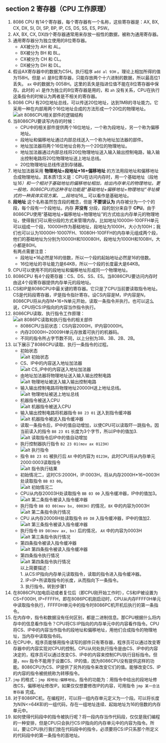 ## section 2 寄存器（CPU 工作原理）     

1.  8086 CPU 有14个寄存器，每个寄存器有一个名称，这些寄存器是：AX, BX, CX, DX, SI, DI, SP, BP, IP, CS, DS, SS, ES, PSW。    
2.  AX, BX, CX, DX四个寄存器通常用来存放一般性的数据，被称为通用寄存器。      
3.  通用寄存器分为独立使用的8位寄存器。     
    + AX被分为 AH 和 AL。     
    + BX被分为 BH 和 BL。     
    + CX被分为 CH 和 CL。     
    + DX被分为 DH 和 DL。     
4.  假设AX寄存器中的数据为C5H。执行程序 `add al 93H` 。理论上相加所得的值为158H。但是 `al` 是8位寄存器，只能存放两个十六进制的数据，所以最高位1丢失。 `ax` 中的数据为 0058H。这里的丢失是指进位值不能在8位寄存器中保存。此时的 `al` 是作为独立的8位寄存器是用的，和 `ah` 没有关系，CPU在执行这条指令的时候认为两者是不相关的寄存器。        
5.  8086 CPU 有20位地址总线，可以传送20位地址，达到1MB的寻址能力。它采用一种在内部用两个16位地址合成的方法形成一个20位的物理地址。    
    ![alt 8086CPU相关部件的逻辑结构](../../pictures/8086CPU相关部件的逻辑结构.PNG "8086CPU相关部件的逻辑结构")       
6.  当8086CPU要读写内存的时候：   
    + CPU中的相关部件提供两个16位地址，一个称为段地址，另一个称为偏移地址。      
    + 段地址和偏移地址通过内部总线送入一个称为地址加法器的部件。    
    + 地址加法器将两个16位地址合称为一个20位的物理地址。    
    + 地址加法器通过内部总线将20位物理地址送入输入输出控制电路，输入输出控制电路将20位物理地址送上地址总线。      
    + 20位物理地址总线传送到存储器。    
7.  地址加法器采用 __物理地址=段地址*16+偏移地址__ 的方法用段地址和偏移地址合成物理地址。其本质1含义是：CPU在访问内存时，用一个基础地址（段地址*16）和一个相对于基础地址的偏移地址相加，给出内存单元的物理地址。更一般地，8086CPU的这种寻址功能是“基础地址+偏移地址=物理地址”寻址模式的一种具体实现方案。 __段地址*16__ 可以看作是基础地址。     
8.  __段地址__ 这个名称虽然包含段的概念，但是 __不要误认为__ 内存被分为一个个的段，每个段有一个段地址。内存 __并没有__ 分段，段的划分来自于 __CPU__。由于8086CPU使用“基础地址+偏移地址=物理地址”的方式给出内存单元的物理地址，使得我们可以用分段的方式来管理内存。比如地址10000H-100FFH单元可以组成一个段，10000H作为基础地址，段地址为1000H，大小为100H；我们也可以认为10000H-10007FH、10080H-100FFH的内存单元组成两个段，他们的基础地址为分别为10000H和100080H，段地址为1000H和1008H，大小都是80H。    
    有两点需要注意：    
    + 段地址*16必然是16的倍数，所以一个段的起始地址必然是16的倍数。
    + 16位地址的寻址能力是64KB，所以一个段的长度最大是64KB。       
9.  CPU可以使用不同的段地址和偏移地址形成同一个物理地址。     
10.  8086CPU 有4个段寄存器：CS、DS、SS、ES。当8086CPU要访问内存时由这4个段寄存器提供内存单元的段地址。     
11.  CS和IP是8086CPU中最关键的寄存器。它只是了CPU当前要读取指令地址。CS是代码段寄存器，IP是指令指针寄存。设CS内容是M，IP内容是N，8086CPU将从内存M*16+N单元开始，读取一条指令并执行。也可以这么说，CPU将CS:IP指向的内容当作指令执行。     
12.  8086CPU读取、执行指令工作原理：      
     ![alt 8086PC读取和执行指令的相关部件](../../pictures/8086PC读取和执行指令的相关部件.PNG "8086PC读取和执行指令的相关部件")       
     + 8086CPU当前状态：CS内容2000H，IP内容0000H。    
     + 内存20000H~20009H单元存放着可执行的机器码。    
     + 不同的指令所占字节数不同，以上分别为3B、3B、2B、2B。     
13.  以下展示了8086CPU读取、执行一条指令的过程。    
     + 初始状态     
     ![alt 初始状态](../../pictures/初始状态.PNG "初始状态")        
     + CS、IP中的内容送入地址加法器      
     ![alt CS_IP中的内容送入地址加法器](../../pictures/CS_IP中的内容送入地址加法器.PNG "CS、IP中的内容送入地址加法器")        
     + 由地址加法器将物理地址送入输入输出控制电路       
     ![alt 物理地址被送入输入输出控制电路](../..pictures/物理地址被送入输入输出控制电路.PNG "物理地址被送入输入输出控制电路")      
     + 输入输出控制电路将物理地址20000H送上地址总线。     
     ![alt 物理地址被送上地址总线](../../pictures/物理地址被送上地址总线.PNG "物理地址被送上地址总线")      
     + 机器指令被送入CPU      
     ![alt 机器指令被送入CPU](../../pictures/机器指令被送入CPU.PNG "机器指令被送入CPU")     
     + 输入输出控制电路将机器指令 `B8 23 01` 送入到指令缓冲器   
     ![alt 机器指令被送入指令缓冲器](../../pictures/机器指令被送入指令缓冲器.PNG "机器指令被送入指令缓冲器")    
     + 读取一条指令后，IP中的值自动增加，以使CPU可以读取吓一跳指令。因当前读入的指令 `B8 23 01` 长度为3个字节，所以IP中的值加3.   
     ![alt 读取指令后IP中的值自动增加](../../pictures/读取指令后IP中的值自动增加.PNG "读取指令后IP中的值自动增加")      
     + 执行控制器执行指令 `B2 23 01(mov ax 0123H)`      
     ![alt 执行指令](../../pictures/执行指令.PNG "执行指令")      
     + 指令 `B8 23 01` 被执行后 `AX` 中的内容为 `0123H`，此时CPU将从内存单元2000:0003读取指令     
     ![alt 指令执行结果](指令执行结果.PNG "指令执行结果")     
     + 初始情况二，这时CS:2000H，IP:0003H，将从内存2000H*16+0003H处读取指令 `BB 03 00`。     
     ![alt 初始情况二](../../pictures/初始情况二.PNG "初始情况二")      
     + CPU从内存20003H处读取指令 `BB 03 00` 入指令缓冲器，IP中的值加3。     
     ![alt 第二条指令被读入指令缓冲器](../../pictures/第二条指令被读入指令缓冲器.PNG "第二条指令被读入指令缓冲器")      
     + 执行指令 `BB 03 00(mov bx, 0003H)` 的情况，`BX` 中的内容为0003H      
     ![alt 第二条指令执行情况](../../pictures/第二条指令执行情况.PNG "第二条指令执行情况")      
     + CPU 从内存20006H处读取指令 `89 D8` 入指令缓冲器，IP中的值加2.      
     ![alt 第三条指令被读入指令缓冲器](../../pictures/第三条指令被读入指令缓冲器.PNG "第三条指令被读入指令缓冲器")      
     + 执行指令 `89 D8(mov ax, bx)` 后的情况， `AX` 中的内容为0003H     
     ![alt 第三条指令执行情况](../../pictures/第三条指令执行情况.PNG "第三条指令执行情况")      
     + 第四条指令被读入指令缓冲器     
     ![alt 第四条指令被读入指令缓冲器](../../pictures/第四条指令被读入指令缓冲器.PNG "第四条指令被读入指令缓冲器")      
     + 第四条指令执行情况     
     ![alt 第四条指令执行情况](../../pictures/第四条指令执行情况.PNG "第四条指令执行情况")      
    以上简要描述：      
    1.  从CS:IP指向内存单元读取指令，读取的指令进入指令缓冲器。   
    2.  IP=IP+所读取指令的长度，从而指向下一条指令。    
    3.  执行指令。转到步骤1     
14.  在8086CPU加电启动或者复位后（即CPU刚开始工作时），CS和IP被设置为CS=F000H, IP=FFFFH，即在8086PC机刚启动时，CPU从内存FFFF0H单元中读取指令执行，FFFF0H单元中的指令时8086PC机开机后执行的第一条指令。      
15.  在内存中，指令和数据没有任何区别，都是二进制信息。那CPU根据什么将内存中的信息看作指令？CPU将CS:IP指向的内存单元中的内容看作指令。CPU将CS、IP中的内容当作指令的段地址和偏移地址，用他们合成指令的物理地址，当内存中读取指令码。      
16.  在CPU中，程序员能够用指令读写的部件只有寄存器，程序员可以通过改变寄存器中的内容实现对CPU的控制。CPU从何处执行指令是由CS、IP中的内容决定的，程序员可以通过改变CS、IP中的内容来控制CPU执行目标指令。但是，`mov` 指令不能用于设置CS、IP的值，因为8086CPU没有提供这样的功能。8086CPU为CS、IP提供了另外的指令来改变它们的值。能够改变CS、IP的内容的指令被统统称为转移指令。      
17.  `jmp` 的格式：`jmp 段地址:偏移地址`。指令的功能为：用指令中给出的段地址修改CS，偏移地址修改IP。如果仅仅想要修改IP的内容，可用指令 `jmp 某一合法寄存器` 完成。      
18.  对于8086PC机，在编程时，可以将一组内存单元定义为一个段。可以将长度为N(N<=64KB)的一组代码，存在一组地址连续、起始地址为16的倍数的内存单元中。    
19.  如何使得代码段中的指令被执行呢？将一段内存当作代码段，仅仅是我们编程的一种安排，但是CPU只会执行CS:IP指向的内存单元中的内容为指令。所以，要让CPU执行我们放在代码段中的指令，必须要将CS:IP只系那个所定义的代码段中的第一条指令的首地址。         
